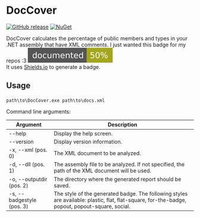 # DocCover
[![GitHub release](https://img.shields.io/github/release/Artees/DocCover.svg?style=flat-square)](https://github.com/Artees/DocCover/releases)
[![NuGet](https://img.shields.io/nuget/v/DocCover.svg?style=flat-square)](https://www.nuget.org/packages/DocCover/)

DocCover calculates the percentage of public members and types in your .NET assembly that have 
XML comments. I just wanted this badge for my repos :3 
[![Documented](report_example/badge.svg)](https://htmlpreview.github.io/?https://github.com/Artees/DocCover/blob/master/report_example/index.html)  
It uses [Shields.io](https://shields.io) to generate a badge.

## Usage
`path\to\DocCover.exe path\to\docs.xml`

Command line arguments:

| Argument                  	| Description                                                                                                                                     	|
|---------------------------	|-------------------------------------------------------------------------------------------------------------------------------------------------	|
| --help                    	| Display the help screen.                                                                                                                        	|
| --version                 	| Display version information.                                                                                                                    	|
| -x, --xml (pos. 0)        	| The XML document to be analyzed.                                                                                                                	|
| -d, --dll (pos. 1)        	| The assembly file to be analyzed. If not specified, the path of the XML document will be used.                                                  	|
| -o, --outputdir (pos. 2)  	| The directory where the generated report should be saved.                                                                                       	|
| -s, --badgestyle (pos. 3) 	| The style of the generated badge. The following styles are available: plastic, flat, flat-square, for-the-badge, popout, popout-square, social. 	|